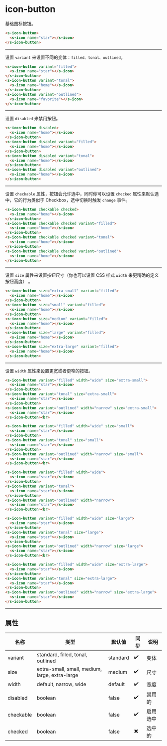 # icon-button

基础图标按钮。

```html preview
<s-icon-button> 
  <s-icon name="star"></s-icon>
</s-icon-button>
```

---

设置 `variant` 来设置不同的变体：`filled、tonal、outlined`。

```html preview
<s-icon-button variant="filled">
  <s-icon name="star"></s-icon>
</s-icon-button>
<s-icon-button variant="tonal"> 
  <s-icon name="home"></s-icon>
</s-icon-button>
<s-icon-button variant="outlined">
  <s-icon name="favorite"></s-icon>
</s-icon-button>
```

---

设置 `disabled` 来禁用按钮。

```html preview
<s-icon-button disabled> 
  <s-icon name="home"></s-icon>
</s-icon-button>
<s-icon-button disabled variant="filled">
  <s-icon name="home"></s-icon>
</s-icon-button>
<s-icon-button disabled variant="tonal"> 
  <s-icon name="home"></s-icon>
</s-icon-button>
<s-icon-button disabled variant="outlined">
  <s-icon name="home"></s-icon>
</s-icon-button>
```

---

设置 `checkable` 属性，按钮会允许选中，同时你可以设置 `checked` 属性来默认选中，它的行为类似于 Checkbox，选中切换时触发 `change` 事件。

```html preview
<s-icon-button checkable checked>
  <s-icon name="home"></s-icon>
</s-icon-button>
<s-icon-button checkable checked variant="filled">
  <s-icon name="home"></s-icon>
</s-icon-button>
<s-icon-button checkable checked variant="tonal">
  <s-icon name="home"></s-icon>
</s-icon-button>
<s-icon-button checkable checked variant="outlined">
  <s-icon name="home"></s-icon>
</s-icon-button>
```

---

设置 `size` 属性来设置按钮尺寸（你也可以设置 CSS 样式 `width` 来更精确的定义按钮高度） 。

```html preview
<s-icon-button size="extra-small" variant="filled">
  <s-icon name="home"></s-icon>
</s-icon-button>
<s-icon-button size="small" variant="filled">
  <s-icon name="home"></s-icon>
</s-icon-button>
<s-icon-button size="medium" variant="filled">
  <s-icon name="home"></s-icon>
</s-icon-button>
<s-icon-button size="large" variant="filled">
  <s-icon name="home"></s-icon>
</s-icon-button>
<s-icon-button size="extra-large" variant="filled">
  <s-icon name="home"></s-icon>
</s-icon-button>
```

---

设置 `width` 属性来设置更宽或者更窄的按钮。

```html preview
<s-icon-button variant="filled" width="wide" size="extra-small">
  <s-icon name="star"></s-icon>
</s-icon-button>
<s-icon-button variant="tonal" size="extra-small"> 
  <s-icon name="star"></s-icon>
</s-icon-button>
<s-icon-button variant="outlined" width="narrow" size="extra-small">
  <s-icon name="star"></s-icon>
</s-icon-button><br>

<s-icon-button variant="filled" width="wide" size="small">
  <s-icon name="star"></s-icon>
</s-icon-button>
<s-icon-button variant="tonal" size="small"> 
  <s-icon name="star"></s-icon>
</s-icon-button>
<s-icon-button variant="outlined" width="narrow" size="small">
  <s-icon name="star"></s-icon>
</s-icon-button><br>

<s-icon-button variant="filled" width="wide">
  <s-icon name="star"></s-icon>
</s-icon-button>
<s-icon-button variant="tonal"> 
  <s-icon name="star"></s-icon>
</s-icon-button>
<s-icon-button variant="outlined" width="narrow">
  <s-icon name="star"></s-icon>
</s-icon-button><br>

<s-icon-button variant="filled" width="wide" size="large">
  <s-icon name="star"></s-icon>
</s-icon-button>
<s-icon-button variant="tonal" size="large"> 
  <s-icon name="star"></s-icon>
</s-icon-button>
<s-icon-button variant="outlined" width="narrow" size="large">
  <s-icon name="star"></s-icon>
</s-icon-button><br>

<s-icon-button variant="filled" width="wide" size="extra-large">
  <s-icon name="star"></s-icon>
</s-icon-button>
<s-icon-button variant="tonal" size="extra-large"> 
  <s-icon name="star"></s-icon>
</s-icon-button>
<s-icon-button variant="outlined" width="narrow" size="extra-large">
  <s-icon name="star"></s-icon>
</s-icon-button>
```

---

## 属性

| 名称      | 类型                                           | 默认值   | 同步 | 说明     |
| --------- | ---------------------------------------------- | -------- | ---- | -------- |
| variant   | standard, filled, tonal, outlined            | standard | ✔️ | 变体     |
| size      | extra-small, small, medium, large, extra-large | medium   | ✔️ | 尺寸     |
| width     | default, narrow, wide                          | default  | ✔️ | 宽度     |
| disabled  | boolean                                        | false    | ✔️ | 禁用的   |
| checkable | boolean                                        | false    | ✔️ | 启用选中 |
| checked   | boolean                                        | false    | ✖️ | 选中的   |
